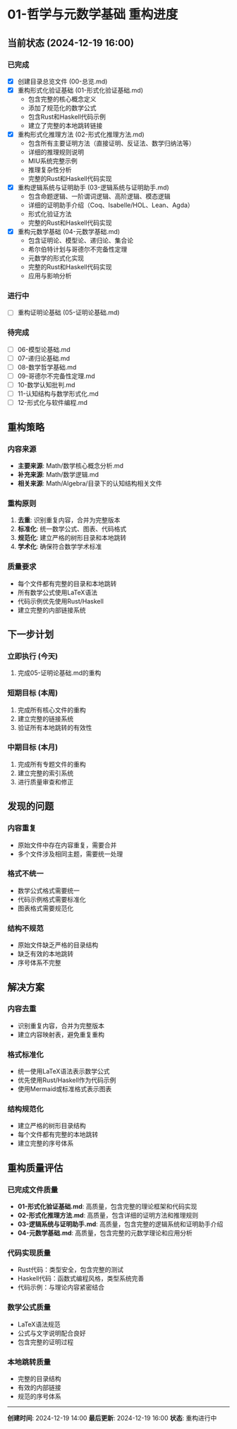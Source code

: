 # 01-哲学与元数学基础 重构进度

## 当前状态 (2024-12-19 16:00)

### 已完成

- [x] 创建目录总览文件 (00-总览.md)
- [x] 重构形式化验证基础 (01-形式化验证基础.md)
  - 包含完整的核心概念定义
  - 添加了规范化的数学公式
  - 包含Rust和Haskell代码示例
  - 建立了完整的本地跳转链接
- [x] 重构形式化推理方法 (02-形式化推理方法.md)
  - 包含所有主要证明方法（直接证明、反证法、数学归纳法等）
  - 详细的推理规则说明
  - MIU系统完整示例
  - 推理复杂性分析
  - 完整的Rust和Haskell代码实现
- [x] 重构逻辑系统与证明助手 (03-逻辑系统与证明助手.md)
  - 包含命题逻辑、一阶谓词逻辑、高阶逻辑、模态逻辑
  - 详细的证明助手介绍（Coq、Isabelle/HOL、Lean、Agda）
  - 形式化验证方法
  - 完整的Rust和Haskell代码实现
- [x] 重构元数学基础 (04-元数学基础.md)
  - 包含证明论、模型论、递归论、集合论
  - 希尔伯特计划与哥德尔不完备性定理
  - 元数学的形式化实现
  - 完整的Rust和Haskell代码实现
  - 应用与影响分析

### 进行中

- [ ] 重构证明论基础 (05-证明论基础.md)

### 待完成

- [ ] 06-模型论基础.md
- [ ] 07-递归论基础.md
- [ ] 08-数学哲学基础.md
- [ ] 09-哥德尔不完备性定理.md
- [ ] 10-数学认知批判.md
- [ ] 11-认知结构与数学形式化.md
- [ ] 12-形式化与软件编程.md

## 重构策略

### 内容来源

- **主要来源**: Math/数学核心概念分析.md
- **补充来源**: Math/数学逻辑.md
- **相关来源**: Math/Algebra/目录下的认知结构相关文件

### 重构原则

1. **去重**: 识别重复内容，合并为完整版本
2. **标准化**: 统一数学公式、图表、代码格式
3. **规范化**: 建立严格的树形目录和本地跳转
4. **学术化**: 确保符合数学学术标准

### 质量要求

- 每个文件都有完整的目录和本地跳转
- 所有数学公式使用LaTeX语法
- 代码示例优先使用Rust/Haskell
- 建立完整的内部链接系统

## 下一步计划

### 立即执行 (今天)

1. 完成05-证明论基础.md的重构

### 短期目标 (本周)

1. 完成所有核心文件的重构
2. 建立完整的链接系统
3. 验证所有本地跳转的有效性

### 中期目标 (本月)

1. 完成所有专题文件的重构
2. 建立完整的索引系统
3. 进行质量审查和修正

## 发现的问题

### 内容重复

- 原始文件中存在内容重复，需要合并
- 多个文件涉及相同主题，需要统一处理

### 格式不统一

- 数学公式格式需要统一
- 代码示例格式需要标准化
- 图表格式需要规范化

### 结构不规范

- 原始文件缺乏严格的目录结构
- 缺乏有效的本地跳转
- 序号体系不完整

## 解决方案

### 内容去重

- 识别重复内容，合并为完整版本
- 建立内容映射表，避免重复重构

### 格式标准化

- 统一使用LaTeX语法表示数学公式
- 优先使用Rust/Haskell作为代码示例
- 使用Mermaid或标准格式表示图表

### 结构规范化

- 建立严格的树形目录结构
- 每个文件都有完整的本地跳转
- 建立完整的序号体系

## 重构质量评估

### 已完成文件质量

- **01-形式化验证基础.md**: 高质量，包含完整的理论框架和代码实现
- **02-形式化推理方法.md**: 高质量，包含详细的证明方法和推理规则
- **03-逻辑系统与证明助手.md**: 高质量，包含完整的逻辑系统和证明助手介绍
- **04-元数学基础.md**: 高质量，包含完整的元数学理论和应用分析

### 代码实现质量

- Rust代码：类型安全，包含完整的测试
- Haskell代码：函数式编程风格，类型系统完善
- 代码示例：与理论内容紧密结合

### 数学公式质量

- LaTeX语法规范
- 公式与文字说明配合良好
- 包含完整的证明过程

### 本地跳转质量

- 完整的目录结构
- 有效的内部链接
- 规范的序号体系

---

**创建时间**: 2024-12-19 14:00
**最后更新**: 2024-12-19 16:00
**状态**: 重构进行中
